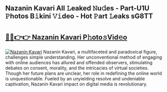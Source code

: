 ## Nazanin Kavari All 𝙻eaked 𝙽u𝚍es - Part-U1U 𝙿hotos B𝚒kini 𝚅𝚒deo - Hot 𝙿art 𝙻eaks sG8TT

# <h2><a href="http://ld05q0.urlbe.top/?page=Nazanin+Kavari">🔗🔗👉👉 Nazanin Kavari P𝚑oto𝚜Vid𝚎o</a></h2>

[![Nazanin Kavari](https://i.imgur.com/eBuTRDB.gif)](http://ld05q0.urlbe.top/?page=Nazanin+Kavari)
Nazanin Kavari, a multifaceted and paradoxical figure, challenges simple understanding. Her unconventional method of engaging with online audiences has allured and offended observers, stimulating debates on consent, morality, and the intricacies of virtual societies. Though her future plans are unclear, her role in redefining the online world is unquestionable. Fueled by an unyielding resolve and undeniable captivation, Nazanin Kavari impact on digital media is revolutionary.
